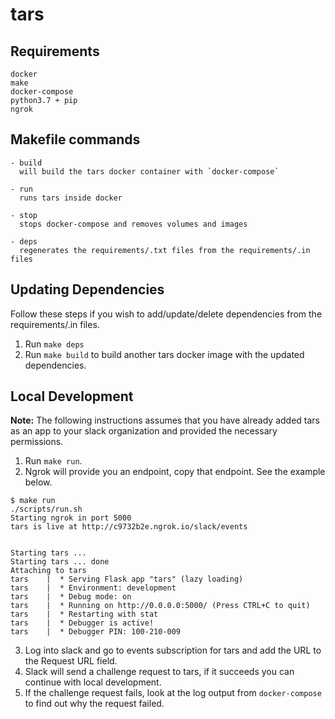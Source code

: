 # tars 

## Requirements

```
docker
make
docker-compose
python3.7 + pip
ngrok
```

## Makefile commands

```
- build
  will build the tars docker container with `docker-compose`

- run
  runs tars inside docker

- stop
  stops docker-compose and removes volumes and images

- deps
  regenerates the requirements/.txt files from the requirements/.in files

```

## Updating Dependencies

Follow these steps if you wish to add/update/delete dependencies
from the requirements/.in files.

1. Run `make deps`
2. Run `make build` to build another tars docker image with the updated dependencies.

## Local Development

**Note:** The following instructions assumes that you have already added tars as an app to your 
          slack organization and provided the necessary permissions. 

1. Run `make run`. 
2. Ngrok will provide you an endpoint, copy that endpoint. See the example below.

```
$ make run
./scripts/run.sh
Starting ngrok in port 5000
tars is live at http://c9732b2e.ngrok.io/slack/events


Starting tars ... 
Starting tars ... done
Attaching to tars
tars    |  * Serving Flask app "tars" (lazy loading)
tars    |  * Environment: development
tars    |  * Debug mode: on
tars    |  * Running on http://0.0.0.0:5000/ (Press CTRL+C to quit)
tars    |  * Restarting with stat
tars    |  * Debugger is active!
tars    |  * Debugger PIN: 100-210-009
```

3. Log into slack and go to events subscription for tars and add the URL to the Request URL field.
4. Slack will send a challenge request to tars, if it succeeds you can continue with local development.
5. If the challenge request fails, look at the log output from `docker-compose` to find out why the request failed.
